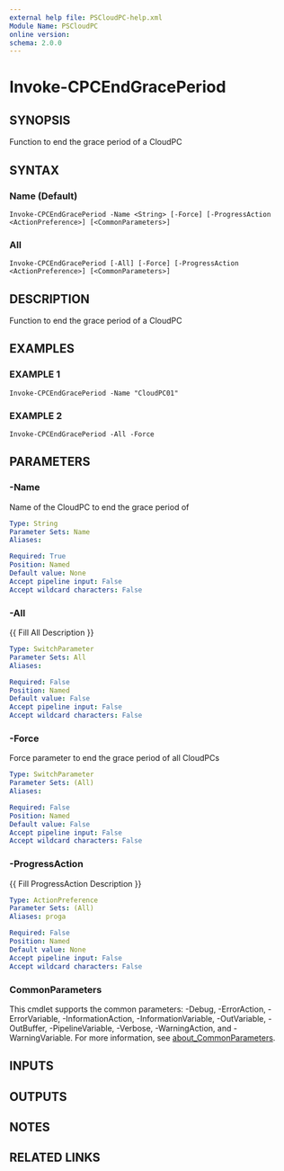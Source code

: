 ```yaml
---
external help file: PSCloudPC-help.xml
Module Name: PSCloudPC
online version:
schema: 2.0.0
---
```


# Invoke-CPCEndGracePeriod

## SYNOPSIS
Function to end the grace period of a CloudPC

## SYNTAX

### Name (Default)
```
Invoke-CPCEndGracePeriod -Name <String> [-Force] [-ProgressAction <ActionPreference>] [<CommonParameters>]
```

### All
```
Invoke-CPCEndGracePeriod [-All] [-Force] [-ProgressAction <ActionPreference>] [<CommonParameters>]
```

## DESCRIPTION
Function to end the grace period of a CloudPC

## EXAMPLES

### EXAMPLE 1
```
Invoke-CPCEndGracePeriod -Name "CloudPC01"
```

### EXAMPLE 2
```
Invoke-CPCEndGracePeriod -All -Force
```

## PARAMETERS

### -Name
Name of the CloudPC to end the grace period of

```yaml
Type: String
Parameter Sets: Name
Aliases:

Required: True
Position: Named
Default value: None
Accept pipeline input: False
Accept wildcard characters: False
```

### -All
{{ Fill All Description }}

```yaml
Type: SwitchParameter
Parameter Sets: All
Aliases:

Required: False
Position: Named
Default value: False
Accept pipeline input: False
Accept wildcard characters: False
```

### -Force
Force parameter to end the grace period of all CloudPCs

```yaml
Type: SwitchParameter
Parameter Sets: (All)
Aliases:

Required: False
Position: Named
Default value: False
Accept pipeline input: False
Accept wildcard characters: False
```

### -ProgressAction
{{ Fill ProgressAction Description }}

```yaml
Type: ActionPreference
Parameter Sets: (All)
Aliases: proga

Required: False
Position: Named
Default value: None
Accept pipeline input: False
Accept wildcard characters: False
```

### CommonParameters
This cmdlet supports the common parameters: -Debug, -ErrorAction, -ErrorVariable, -InformationAction, -InformationVariable, -OutVariable, -OutBuffer, -PipelineVariable, -Verbose, -WarningAction, and -WarningVariable. For more information, see [about_CommonParameters](http://go.microsoft.com/fwlink/?LinkID=113216).

## INPUTS

## OUTPUTS

## NOTES

## RELATED LINKS
